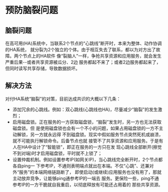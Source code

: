 # 预防脑裂问题


## 脑裂问题

在高可用(HA)系统中，当联系2个节点的“心跳线”断开时，本来为整体、动作协调的HA系统，
就分裂为2个独立的个体。由于相互失去了联系，都以为对方出了故障。两个节点上的HA软件
像“裂脑人”一样，争抢共享资源和应用服务，就会发生严重后果--或者共享资源被瓜分、2边
服务都起不来了；或者2边服务都起来了，但同时读写共享存储，导致数据损坏。


## 解决方法

对付HA系统“脑裂”的对策，目前达成共识的大概以下几条：

- 添加冗余的心跳线。例如：双心跳线(心跳线也HA)，尽量减少“脑裂”的发生激烈；
- 启用磁盘锁。正在服务的一方获取磁盘锁，“脑裂”发生时，另一方也无法获取磁盘锁。但
是使用磁盘锁也会有一个不小的问题，如果占用磁盘锁的一方不主动解锁，另一方就永远得
不到磁盘锁。现实中假如服务节点突然死机或崩溃，就不可能执行解锁命令。后备节点也就
接管不了共享资源和应用服务。于是有人在HA中设计了“智能锁”，即正在服务的一方只在发
现心跳线全部断开(擦觉不到对端)时才启用磁盘锁，平时就不上锁了；
- 设置仲裁机制。例如设置参考IP(如网关IP)，当心跳线完全断开时，2个节点都各自ping一
下参考IP，不通则表明端点就出在本端。不仅“心跳”、还兼对外“服务”的本端网络链路断了，
即使启动(或继续)应用服务也没有用了，那就主动放弃竞争，让能够ping通参考IP的一端去
服务。更保险一些，ping不通参考IP的一方干脆就自我重启，以彻底释放有可能还占用着的
那些共享资源。
